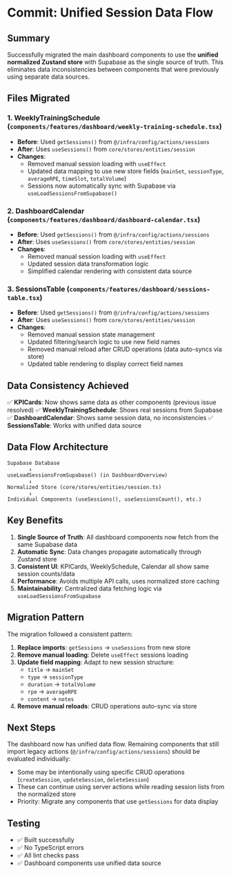 # Commit: Unified Session Data Flow

## Summary
Successfully migrated the main dashboard components to use the **unified normalized Zustand store** with Supabase as the single source of truth. This eliminates data inconsistencies between components that were previously using separate data sources.

## Files Migrated

### 1. WeeklyTrainingSchedule (`components/features/dashboard/weekly-training-schedule.tsx`)
- **Before**: Used `getSessions()` from `@/infra/config/actions/sessions`
- **After**: Uses `useSessions()` from `core/stores/entities/session`
- **Changes**:
  - Removed manual session loading with `useEffect`
  - Updated data mapping to use new store fields (`mainSet`, `sessionType`, `averageRPE`, `timeSlot`, `totalVolume`)
  - Sessions now automatically sync with Supabase via `useLoadSessionsFromSupabase()`

### 2. DashboardCalendar (`components/features/dashboard/dashboard-calendar.tsx`)
- **Before**: Used `getSessions()` from `@/infra/config/actions/sessions`
- **After**: Uses `useSessions()` from `core/stores/entities/session`
- **Changes**:
  - Removed manual session loading with `useEffect`
  - Updated session data transformation logic
  - Simplified calendar rendering with consistent data source

### 3. SessionsTable (`components/features/dashboard/sessions-table.tsx`)
- **Before**: Used `getSessions()` from `@/infra/config/actions/sessions`
- **After**: Uses `useSessions()` from `core/stores/entities/session`
- **Changes**:
  - Removed manual session state management
  - Updated filtering/search logic to use new field names
  - Removed manual reload after CRUD operations (data auto-syncs via store)
  - Updated table rendering to display correct field names

## Data Consistency Achieved

✅ **KPICards**: Now shows same data as other components (previous issue resolved)
✅ **WeeklyTrainingSchedule**: Shows real sessions from Supabase
✅ **DashboardCalendar**: Shows same session data, no inconsistencies
✅ **SessionsTable**: Works with unified data source

## Data Flow Architecture

```
Supabase Database
       ↓
useLoadSessionsFromSupabase() (in DashboardOverview)
       ↓
Normalized Store (core/stores/entities/session.ts)
       ↓
Individual Components (useSessions(), useSessionsCount(), etc.)
```

## Key Benefits

1. **Single Source of Truth**: All dashboard components now fetch from the same Supabase data
2. **Automatic Sync**: Data changes propagate automatically through Zustand store
3. **Consistent UI**: KPICards, WeeklySchedule, Calendar all show same session counts/data
4. **Performance**: Avoids multiple API calls, uses normalized store caching
5. **Maintainability**: Centralized data fetching logic via `useLoadSessionsFromSupabase`

## Migration Pattern

The migration followed a consistent pattern:

1. **Replace imports**: `getSessions` → `useSessions` from new store
2. **Remove manual loading**: Delete `useEffect` sessions loading
3. **Update field mapping**: Adapt to new session structure:
   - `title` → `mainSet`
   - `type` → `sessionType`
   - `duration` → `totalVolume`
   - `rpe` → `averageRPE`
   - `content` → `notes`
4. **Remove manual reloads**: CRUD operations auto-sync via store

## Next Steps

The dashboard now has unified data flow. Remaining components that still import legacy actions (`@/infra/config/actions/sessions`) should be evaluated individually:

- Some may be intentionally using specific CRUD operations (`createSession`, `updateSession`, `deleteSession`)
- These can continue using server actions while reading session lists from the normalized store
- Priority: Migrate any components that use `getSessions` for data display

## Testing

- ✅ Built successfully
- ✅ No TypeScript errors
- ✅ All lint checks pass
- ✅ Dashboard components use unified data source
